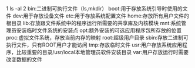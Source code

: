 1 ls -al
2 bin:二进制可执行文件（ls,mkdir）
  boot:用于存放系统引导时使用的文件
  dev:用于存放设备文件
  etc:用于存放系统配置文件
  home:存放所有用户文件的根目录
  lib:存放跟文件系统中的程序运行所需要的共享库及内核模块
  mnt:系统管理员安装临时文件系统的安装点
  opt:额外安装的可选应用程序包所存放的位置
  proc:虚拟文件系统，存放当前内存的映射
  root:超级用户目录
  sbin:存放二进制可执行文件，只有ROOT用户才能访问
  tmp:存放临时文件
  usr:用户存放系统应用程序，比较重要的目录/usr/local本地管理员软件安装目录
  var:用户存放运行时需要改变数据的文件
